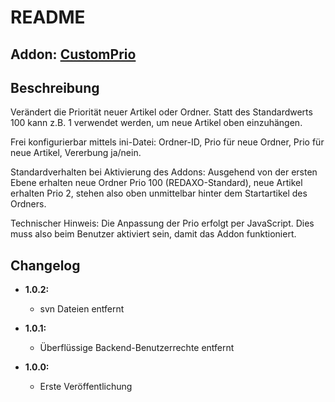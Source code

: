 README
======

Addon: [CustomPrio](http://www.redaxo.de/180-0-addon-details.html?addon_id=840 "http://www.redaxo.de/180-0-addon-details.html?addon_id=840")
--------------------------------

Beschreibung
----------------

Ver&auml;ndert die Priorit&auml;t neuer Artikel oder Ordner. Statt des Standardwerts 100 kann z.B. 1 verwendet werden, um neue Artikel oben einzuh&auml;ngen.

Frei konfigurierbar mittels ini-Datei: Ordner-ID, Prio f&uuml;r neue Ordner, Prio f&uuml;r neue Artikel, Vererbung ja/nein.

Standardverhalten bei Aktivierung des Addons: Ausgehend von der ersten Ebene erhalten neue Ordner Prio 100 (REDAXO-Standard), neue Artikel erhalten Prio 2, stehen also oben unmittelbar hinter dem Startartikel des Ordners.

Technischer Hinweis: Die Anpassung der Prio erfolgt per JavaScript. Dies muss also beim Benutzer aktiviert sein, damit das Addon funktioniert.

Changelog
---------
* **1.0.2:** 
  * svn Dateien entfernt

* **1.0.1:** 
  * Überflüssige Backend-Benutzerrechte entfernt

* **1.0.0:** 
  * Erste Veröffentlichung
